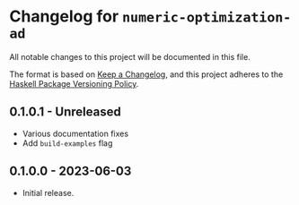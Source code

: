 # Changelog for `numeric-optimization-ad`

All notable changes to this project will be documented in this file.

The format is based on [Keep a Changelog](https://keepachangelog.com/en/1.0.0/),
and this project adheres to the
[Haskell Package Versioning Policy](https://pvp.haskell.org/).

## 0.1.0.1 - Unreleased

* Various documentation fixes
* Add `build-examples` flag

## 0.1.0.0 - 2023-06-03

* Initial release.
